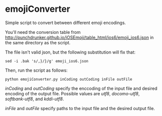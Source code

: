 emojiConverter
==============

Simple script to convert between different emoji encodings.

You'll need the conversion table from http://punchdrunker.github.io/iOSEmoji/table_html/ios6/emoji_ios6.json in the same directory as the script.

The file isn't valid json, but the following substitution will fix that:

```
sed -i .bak 's/,}/}/g' emoji_ios6.json
```

Then, run the script as follows:

```
python emojiConverter.py inCoding outCoding inFile outFile
```

*inCoding* and *outCoding* specify the enccoding of the input file and desired encoding of the output file. Possible values are *utf8*, *docomo-utf8*, *softbank-utf8*, and *kddi-utf8*.


*inFile* and *outFile* specify paths to the input file and the desired output file.
